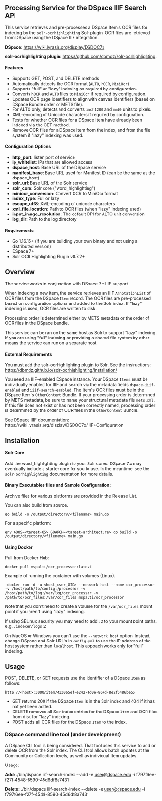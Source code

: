 
## Processing Service for the DSpace IIIF Search API
This service retrieves and pre-processes a DSpace Item's OCR files for indexing by the `solr-ocrhighlighting` 
Solr plugin. OCR files are retrieved from DSpace using the DSpace IIIF integration. 

**DSpace**: https://wiki.lyrasis.org/display/DSDOC7x

**solr-ocrhighlighting plugin**: https://github.com/dbmdz/solr-ocrhighlighting. 

#### Features
* Supports GET, POST, and DELETE methods
* Automatically detects the OCR format (`ALTO`, `hOCR`, `MiniOcr`)
* Supports "full" or "lazy" indexing as required by configuration.
* Converts `hOCR` and `ALTO` files to `MiniOcr` if required by configuration.
* Updates OCR page identifiers to align with canvas identifiers (based on DSpace Bundle order or METS file).
* For ALTO only, detects and converts `inch1200` and `mm10` units to pixels.
* XML-encoding of Unicode characters if required by configuration.
* Tests for whether OCR files for a DSpace Item have already been indexed via the GET method.
* Remove OCR files for a DSpace Item from the index, and from the file system if "lazy" indexing was used.

#### Configuration Options
* **http_port**: listen port of service
* **ip_whitelist**: IPs that are allowed access
* **dspace_host**: Base URL of the DSpace service
* **manifest_base**: Base URL used for Manifest ID (can be the same as the dspace_host)
* **solr_url**: Base URL of the Solr service
* **solr_core**: Solr core ("word_highlighting")
* **miniocr_conversion**: Convert OCR to MiniOcr format
* **index_type**: Full or lazy
* **escape_utf8**: XML-encoding of unicode characters
* **xml_file_location**: Path to OCR files (when "lazy" indexing used)
* **input_image_resolution**: The default DPI for ALTO unit conversion
* **log_dir**: Path to the log directory

#### Requirements
* Go 1.16.15+ (if you are building your own binary and not using a distributed version)
* DSpace 7+
* Solr OCR Highlighting Plugin v0.7.2+

## Overview
The service works in conjunction with DSpace 7.x IIIF support. 

When indexing a new item, the service retrieves an IIIF `AnnotationList` of OCR files from the 
DSpace `Item` record. The OCR files are pre-processed based on configuration options and added to the Solr index. 
If "lazy" indexing is used, OCR files are written to disk.

Processing order is determined either by METS metadata or the order of OCR files in the DSpace bundle. 

This service can be ran on the same host as Solr to support "lazy" indexing. If you are using "full" indexing
or providing a shared file system by other means the service can run on a separate host


#### External Requirements
You must add the solr-ocrhighlighting plugin to Solr. See the instructions: https://dbmdz.github.io/solr-ocrhighlighting/installation/

You need an IIIF-enabled DSpace instance. Your DSpace `Items` must be individually enabled for IIIF and search via 
the metadata fields `dspace-iiif-enabled` and `iiif-search-enabled`. The Item's OCR files must be
in the DSpace Item's `OtherContent` Bundle. If your processing order is determined by METS metadata, be sure
to name your structural metadata file `mets.xml`. If this file does not exist or has not been correctly named, 
processing order is determined by the order of OCR files in the `OtherContent` Bundle.

See DSpace IIIF documentation: https://wiki.lyrasis.org/display/DSDOC7x/IIIF+Configuration

## Installation

#### Solr Core

Add the word_highlighting plugin to your Solr cores. DSpace 7.x may eventually include a starter core for you to use. In the 
meantime, see the `solr-ocrhighlighting` documentation for more details.

#### Binary Executables files and Sample Configuration:

Archive files for various platforms are provided in the [Release List](https://github.com/mspalti/solr_ocr_processor/releases).

You can also build from source.

`go build -o /output/directory/<filename> main.go`

For a specific platform:

`env GOOS=<target-OS> GOARCH=<target-architecture> go build -o /output/directory/<filename> main.go`

#### Using Docker

Pull from Docker Hub:

`docker pull mspalti/ocr_processor:latest`

Example of running the container with volumes (Linux).

` docker run -d -u <host_user_GID> --network host --name ocr_processor -v /host/path/to/config:/processor -v /host/path/to/log:/var/log/ocr_processor -v /path/to/ocr_files:/var/ocr_files mspalti/ocr_processor`

Note that you don't need to create a volume for the `/var/ocr_files` mount point if you aren't using "lazy" indexing. 

If using SELinux security you may need to add `:Z` to your mount point paths, e.g. `/indexer/logs:Z`

On MacOS or Windows you can't use the `--network host` option. Instead, change DSpace and Solr URL's in 
`config.yml` to use the IP address of the host system rather than `localhost`. This appoach works only for "full"
indexing. 


## Usage

POST, DELETE, or GET requests use the identifier of a DSpace `Item` as follows: 

`http://<host>:3000/item/413065ef-e242-4d0e-867d-8e2f6486be56`

* GET returns 200 if the DSpace `Item` is in the Solr index and 404 if it has not yet been added.
* DELETE removes all Solr index entries for the DSpace `Item` and OCR files from disk for "lazy" indexing.
* POST adds all OCR files for the DSpace `Item` to the index.

### DSpace command line tool (under development)

A DSpace CLI tool is being considered. That tool uses this service to add or delete OCR from the
Solr index. The CLI tool allows batch updates at the Community or Collection levels, as well as individual Item 
updates. 

Usage:

**Add:**
./bin/dspace iiif-search-index --add -e user@dspace.edu -i f797f6ee-f27f-4548-8590-45d6df8a7431

**Delete:**
./bin/dspace iiif-search-index --delete -e user@dspace.edu -i f797f6ee-f27f-4548-8590-45d6df8a7431



